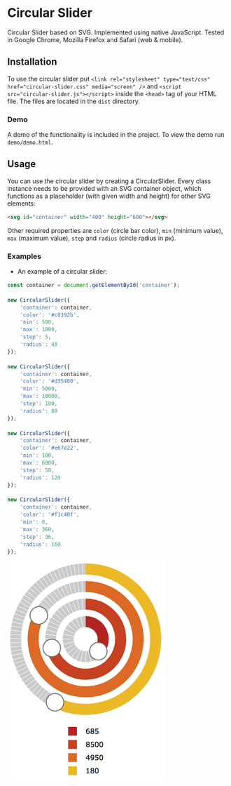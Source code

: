 # Circular Slider
Circular Slider based on SVG. Implemented using native JavaScript. Tested in Google Chrome, Mozilla Firefox and Safari (web & mobile).

## Installation
To use the circular slider put ```<link rel="stylesheet" type="text/css" href="circular-slider.css" media="screen" />``` and ```<script src="circular-slider.js"></script>``` inside the ```<head>``` tag of your HTML file. The files are located in the ```dist``` directory.

### Demo
A demo of the functionality is included in the project. To view the demo run ```demo/demo.html```.

## Usage
You can use the circular slider by creating a CircularSlider. Every class instance needs to be provided with an SVG container object, which functions as a placeholder (with given width and height) for other SVG elements:
```html
<svg id="container" width="400" height="600"></svg>
```

Other required properties are ```color``` (circle bar color), ```min``` (minimum value), ```max``` (maximum value), ```step``` and ```radius``` (circle radius in px).

### Examples
- An example of a circular slider:

```javascript
const container = document.getElementById('container');

new CircularSlider({
    'container': container,
    'color': '#c0392b',
    'min': 500,
    'max': 1000,
    'step': 5,
    'radius': 40
});

new CircularSlider({
    'container': container,
    'color': '#d35400',
    'min': 5000,
    'max': 10000,
    'step': 100,
    'radius': 80
});

new CircularSlider({
    'container': container,
    'color': '#e67e22',
    'min': 100,
    'max': 6000,
    'step': 50,
    'radius': 120
});

new CircularSlider({
    'container': container,
    'color': '#f1c40f',
    'min': 0,
    'max': 360,
    'step': 36,
    'radius': 160
});
```

<img src="images/sliders.png" alt="Circular slider examples" width="360px"/>
